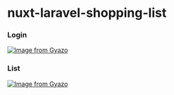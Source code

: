 # nuxt-laravel-shopping-list

### Login
[![Image from Gyazo](https://i.gyazo.com/48fefa4a64ccb884c9d8686cc78cbcdf.png)](https://gyazo.com/48fefa4a64ccb884c9d8686cc78cbcdf)

### List
[![Image from Gyazo](https://i.gyazo.com/547979119991617ef864d8ade9ae64eb.png)](https://gyazo.com/547979119991617ef864d8ade9ae64eb)
